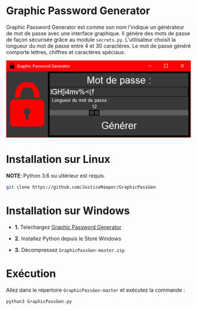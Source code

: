 # Graphic Password Generator

Graphic Password Generator est comme son nom l'indique un générateur de mot de passe avec une interface graphique. Il génère des mots de passe de façon sécurisée grâce au module `secrets.py`. L'utilisateur choisit la longueur du mot de passe entre 4 et 30 caractères. Le mot de passe généré comporte lettres, chiffres et caractères spéciaux.

![](images/preview.png)

# Installation sur Linux

**NOTE**: Python 3.6 ou ultérieur est requis.

```bash
git clone https://github.com/JusticeReaper/GraphicPassGen
```

# Installation sur Windows

- **1.** Telechargez [Graphic Password Generator](https://github.com/JusticeReaper/GraphicPassGen/archive/master.zip)

- **2.** Installez Python depuis le Store Windows

- **3.** Décompressez `GraphicPassGen-master.zip`

# Exécution

Allez dans le répertoire `GraphicPassGen-master` et exécutez la commande :
```bash
python3 GraphicPassGen.py
```